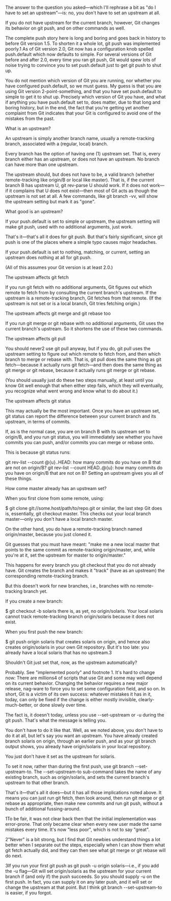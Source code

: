 

The answer to the question you asked—which I'll rephrase a bit as "do I have to set an upstream"—is: no, you don't have to set an upstream at all.

If you do not have upstream for the current branch, however, Git changes its behavior on git push, and on other commands as well.

The complete push story here is long and boring and goes back in history to before Git version 1.5. To shorten it a whole lot, git push was implemented poorly.1 As of Git version 2.0, Git now has a configuration knob spelled push.default which now defaults to simple. For several versions of Git before and after 2.0, every time you ran git push, Git would spew lots of noise trying to convince you to set push.default just to get git push to shut up.

You do not mention which version of Git you are running, nor whether you have configured push.default, so we must guess. My guess is that you are using Git version 2-point-something, and that you have set push.default to simple to get it to shut up. Precisely which version of Git you have, and what if anything you have push.default set to, does matter, due to that long and boring history, but in the end, the fact that you're getting yet another complaint from Git indicates that your Git is configured to avoid one of the mistakes from the past.

What is an upstream?

An upstream is simply another branch name, usually a remote-tracking branch, associated with a (regular, local) branch.

Every branch has the option of having one (1) upstream set. That is, every branch either has an upstream, or does not have an upstream. No branch can have more than one upstream.

The upstream should, but does not have to be, a valid branch (whether remote-tracking like origin/B or local like master). That is, if the current branch B has upstream U, git rev-parse U should work. If it does not work—if it complains that U does not exist—then most of Git acts as though the upstream is not set at all. A few commands, like git branch -vv, will show the upstream setting but mark it as "gone".

What good is an upstream?

If your push.default is set to simple or upstream, the upstream setting will make git push, used with no additional arguments, just work.

That's it—that's all it does for git push. But that's fairly significant, since git push is one of the places where a simple typo causes major headaches.

If your push.default is set to nothing, matching, or current, setting an upstream does nothing at all for git push.

(All of this assumes your Git version is at least 2.0.)

The upstream affects git fetch

If you run git fetch with no additional arguments, Git figures out which remote to fetch from by consulting the current branch's upstream. If the upstream is a remote-tracking branch, Git fetches from that remote. (If the upstream is not set or is a local branch, Git tries fetching origin.)

The upstream affects git merge and git rebase too

If you run git merge or git rebase with no additional arguments, Git uses the current branch's upstream. So it shortens the use of these two commands.

The upstream affects git pull

You should never2 use git pull anyway, but if you do, git pull uses the upstream setting to figure out which remote to fetch from, and then which branch to merge or rebase with. That is, git pull does the same thing as git fetch—because it actually runs git fetch—and then does the same thing as git merge or git rebase, because it actually runs git merge or git rebase.

(You should usually just do these two steps manually, at least until you know Git well enough that when either step fails, which they will eventually, you recognize what went wrong and know what to do about it.)

The upstream affects git status

This may actually be the most important. Once you have an upstream set, git status can report the difference between your current branch and its upstream, in terms of commits.

If, as is the normal case, you are on branch B with its upstream set to origin/B, and you run git status, you will immediately see whether you have commits you can push, and/or commits you can merge or rebase onto.

This is because git status runs:

git rev-list --count @{u}..HEAD: how many commits do you have on B that are not on origin/B?
git rev-list --count HEAD..@{u}: how many commits do you have on origin/B that are not on B?
Setting an upstream gives you all of these things.

How come master already has an upstream set?

When you first clone from some remote, using:

$ git clone git://some.host/path/to/repo.git
or similar, the last step Git does is, essentially, git checkout master. This checks out your local branch master—only you don't have a local branch master.

On the other hand, you do have a remote-tracking branch named origin/master, because you just cloned it.

Git guesses that you must have meant: "make me a new local master that points to the same commit as remote-tracking origin/master, and, while you're at it, set the upstream for master to origin/master."

This happens for every branch you git checkout that you do not already have. Git creates the branch and makes it "track" (have as an upstream) the corresponding remote-tracking branch.

But this doesn't work for new branches, i.e., branches with no remote-tracking branch yet.

If you create a new branch:

$ git checkout -b solaris
there is, as yet, no origin/solaris. Your local solaris cannot track remote-tracking branch origin/solaris because it does not exist.

When you first push the new branch:

$ git push origin solaris
that creates solaris on origin, and hence also creates origin/solaris in your own Git repository. But it's too late: you already have a local solaris that has no upstream.3

Shouldn't Git just set that, now, as the upstream automatically?

Probably. See "implemented poorly" and footnote 1. It's hard to change now: There are millions4 of scripts that use Git and some may well depend on its current behavior. Changing the behavior requires a new major release, nag-ware to force you to set some configuration field, and so on. In short, Git is a victim of its own success: whatever mistakes it has in it, today, can only be fixed if the change is either mostly invisible, clearly-much-better, or done slowly over time.

The fact is, it doesn't today, unless you use --set-upstream or -u during the git push. That's what the message is telling you.

You don't have to do it like that. Well, as we noted above, you don't have to do it at all, but let's say you want an upstream. You have already created branch solaris on origin, through an earlier push, and as your git branch output shows, you already have origin/solaris in your local repository.

You just don't have it set as the upstream for solaris.

To set it now, rather than during the first push, use git branch --set-upstream-to. The --set-upstream-to sub-command takes the name of any existing branch, such as origin/solaris, and sets the current branch's upstream to that other branch.

That's it—that's all it does—but it has all those implications noted above. It means you can just run git fetch, then look around, then run git merge or git rebase as appropriate, then make new commits and run git push, without a bunch of additional fussing-around.

1To be fair, it was not clear back then that the initial implementation was error-prone. That only became clear when every new user made the same mistakes every time. It's now "less poor", which is not to say "great".

2"Never" is a bit strong, but I find that Git newbies understand things a lot better when I separate out the steps, especially when I can show them what git fetch actually did, and they can then see what git merge or git rebase will do next.

3If you run your first git push as git push -u origin solaris—i.e., if you add the -u flag—Git will set origin/solaris as the upstream for your current branch if (and only if) the push succeeds. So you should supply -u on the first push. In fact, you can supply it on any later push, and it will set or change the upstream at that point. But I think git branch --set-upstream-to is easier, if you forgot.
